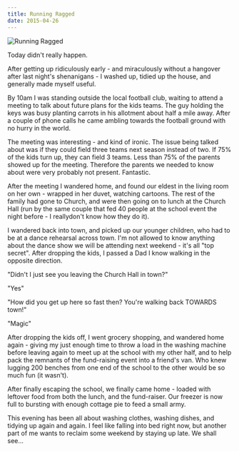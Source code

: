 ```yaml
---
title: Running Ragged
date: 2015-04-26
---
```


![Running Ragged](https://source.unsplash.com/qTpc0Vj4YoE/1600x900)

Today didn't really happen.

After getting up ridiculously early - and miraculously without a hangover after last night's shenanigans - I washed up, tidied up the house, and generally made myself useful.

By 10am I was standing outside the local football club, waiting to attend a meeting to talk about future plans for the kids teams. The guy holding the keys was busy planting carrots in his allotment about half a mile away. After a couple of phone calls he came ambling towards the football ground with no hurry in the world.

The meeting was interesting - and kind of ironic. The issue being talked about was if they could field three teams next season instead of two. If 75% of the kids turn up, they can field 3 teams. Less than 75% of the parents showed up for the meeting. Therefore the parents we needed to know about were very probably not present. Fantastic.

After the meeting I wandered home, and found our eldest in the living room on her own - wrapped in her duvet, watching cartoons. The rest of the family had gone to Church, and were then going on to lunch at the Church Hall (run by the same couple that fed 40 people at the school event the night before - I reallydon't know how they do it).

I wandered back into town, and picked up our younger children, who had to be at a dance rehearsal across town. I'm not allowed to know anything about the dance show we will be attending next weekend - it's all "top secret". After dropping the kids, I passed a Dad I know walking in the opposite direction.

"Didn't I just see you leaving the Church Hall in town?"

"Yes"

"How did you get up here so fast then? You're walking back TOWARDS town!"

"Magic"

After dropping the kids off, I went grocery shopping, and wandered home again - giving my just enough time to throw a load in the washing machine before leaving again to meet up at the school with my other half, and to help pack the remnants of the fund-raising event into a friend's van. Who knew lugging 200 benches from one end of the school to the other would be so much fun (it wasn't).

After finally escaping the school, we finally came home - loaded with leftover food from both the lunch, and the fund-raiser. Our freezer is now full to bursting with enough cottage pie to feed a small army.

This evening has been all about washing clothes, washing dishes, and tidying up again and again. I feel like falling into bed right now, but another part of me wants to reclaim some weekend by staying up late. We shall see...